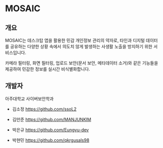 # MOSAIC

## 개요
MOSAIC는 데스크탑 앱을 활용한 민감 개인정보 관리의 약자로, 타인과 디지털 데이터를 공유하는 다양한 상황 속에서 의도치 않게 발생하는 사생활 노출을 방지하기 위한 서비스입니다.

카메라 필터링, 화면 필터링, 업로드 보안(문서 보안, 메타데이터 소거)와 같은 기능들을 제공하여 민감한 정보를 실시간 비식별화합니다. 

## 개발자
아주대학교 사이버보안학과

- 김소정 https://github.com/ssoL2

- 김만준 https://github.com/MANJUNKIM

- 박은규 https://github.com/Eungyu-dev

- 박현민 https://github.com/qkrgusals98
